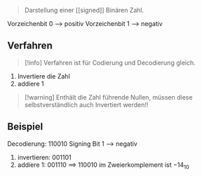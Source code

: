 >  Darstellung einer [[signed]] Binären Zahl.

Vorzeichenbit 0 --> positiv
Vorzeichenbit 1 --> negativ

## Verfahren
> [!info] Verfahren ist für Codierung und Decodierung gleich.
1. Invertiere die Zahl
2. addiere 1

> [!warning] Enthält die Zahl führende Nullen, müssen diese selbstverständlich auch Invertiert werden!!
## Beispiel
Decodierung: $110010$
Signing Bit 1 --> negativ
1. invertieren: $001101$
2. addiere 1: $001110$ 
==> $110010$ im Zweierkomplement ist $-14_{10}$  